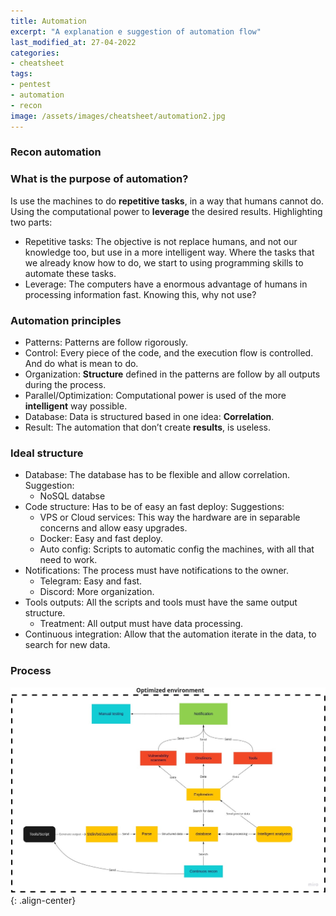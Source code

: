 ```yaml
---
title: Automation
excerpt: "A explanation e suggestion of automation flow"
last_modified_at: 27-04-2022
categories:
- cheatsheet
tags:
- pentest
- automation
- recon
image: /assets/images/cheatsheet/automation2.jpg
---
```


### Recon automation

### What is the purpose of automation?

Is use the machines to do **repetitive tasks**, in a way that humans cannot do. Using the computational power to **leverage** the desired results. Highlighting two parts:

- Repetitive tasks: The objective is not replace humans, and not our knowledge too, but use in a more intelligent way. Where the tasks that we already know how to do, we start to using programming skills to automate these tasks.
- Leverage: The computers have a enormous advantage of humans in processing information fast. Knowing this, why not use?

### Automation principles

- Patterns: Patterns are follow rigorously.
- Control: Every piece of the code, and the execution flow is controlled. And do what is mean to do.
- Organization: **Structure** defined in the patterns are follow by all outputs during the process.
- Parallel/Optimization: Computational power is used of the more **intelligent** way possible.
- Database: Data is structured based in one idea: **Correlation**.
- Result: The automation that don’t create **results**, is useless.

### Ideal structure

- Database: The database has to be flexible and allow correlation. Suggestion:
    - NoSQL databse
- Code structure: Has to be of easy an fast deploy: Suggestions:
    - VPS or Cloud services: This way the hardware are in separable concerns and allow easy upgrades.
    - Docker: Easy and fast deploy.
    - Auto config: Scripts to automatic config the machines, with all that need to work.
- Notifications: The process must have notifications to the owner.
    - Telegram: Easy and fast.
    - Discord: More organization.
- Tools outputs: All the scripts and tools must have the same output structure.
    - Treatment: All output must have data processing.
- Continuous integration: Allow that the automation iterate in the data, to search for new data.

### Process

![center-aligned-image](/assets/images/cheatsheet/automation.jpg){: .align-center}
